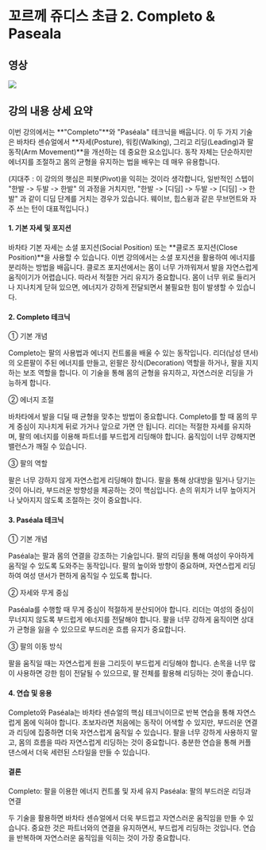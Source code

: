 <h1>꼬르께 쥬디스 초급 2. Completo & Paseala</h1>

<h2>영상</h2>

[![](https://drive.google.com/thumbnail?id=188fWPMokbNSerVVh_LaLRfDwI1gpttkV)](https://drive.google.com/file/d/188fWPMokbNSerVVh_LaLRfDwI1gpttkV/preview)


<h2>강의 내용 상세 요약</h2>

이번 강의에서는 **"Completo"**와 "Paséala" 테크닉을 배웁니다.
이 두 가지 기술은 바차타 센슈얼에서 **자세(Posture), 워킹(Walking), 그리고 리딩(Leading)과 팔 동작(Arm Movement)**을 개선하는 데 중요한 요소입니다.
동작 자체는 단순하지만 에너지를 조절하고 몸의 균형을 유지하는 법을 배우는 데 매우 유용합니다.

(지대주 : 이 강의의 햇심은 피봇(Pivot)을 익히는 것이라 생각합니다,
일반적인 스텝이 "한발 -> 두발 -> 한발" 의 과정을 거치지만,
"한발 -> [디딤] -> 두발 -> [디딤] -> 한발" 과 같이 디딤 단계를 거치는 경우가 있습니다.
웨이브, 힙스윙과 같은 무브먼트와 자주 쓰는 턴이 대표적입니다.)

<h4>1. 기본 자세 및 포지션</h4>

바차타 기본 자세는 소셜 포지션(Social Position) 또는 **클로즈 포지션(Close Position)**을 사용할 수 있습니다.
이번 강의에서는 소셜 포지션을 활용하여 에너지를 분리하는 방법을 배웁니다.
클로즈 포지션에서는 몸이 너무 가까워져서 발을 자연스럽게 움직이기가 어렵습니다.
따라서 적절한 거리 유지가 중요합니다.
몸이 너무 위로 들리거나 지나치게 닫혀 있으면, 에너지가 강하게 전달되면서 불필요한 힘이 발생할 수 있습니다.

<h4>2. Completo 테크닉</h4>

① 기본 개념

Completo는 팔의 사용법과 에너지 컨트롤을 배울 수 있는 동작입니다.
리더(남성 댄서)의 오른팔이 주된 에너지를 만들고, 왼팔은 장식(Decoration) 역할을 하거나, 팔을 지지하는 보조 역할을 합니다.
이 기술을 통해 몸의 균형을 유지하고, 자연스러운 리딩을 가능하게 합니다.

② 에너지 조절

바차타에서 발을 디딜 때 균형을 맞추는 방법이 중요합니다.
Completo를 할 때 몸의 무게 중심이 지나치게 뒤로 가거나 앞으로 가면 안 됩니다.
리더는 적절한 자세를 유지하며, 팔의 에너지를 이용해 파트너를 부드럽게 리딩해야 합니다.
움직임이 너무 강해지면 밸런스가 깨질 수 있습니다.

③ 팔의 역할

팔은 너무 강하지 않게 자연스럽게 리딩해야 합니다.
팔을 통해 상대방을 밀거나 당기는 것이 아니라, 부드러운 방향성을 제공하는 것이 핵심입니다.
손의 위치가 너무 높아지거나 낮아지지 않도록 조절하는 것이 중요합니다.

<h4>3. Paséala 테크닉</h4>

① 기본 개념

Paséala는 팔과 몸의 연결을 강조하는 기술입니다.
팔의 리딩을 통해 여성이 우아하게 움직일 수 있도록 도와주는 동작입니다.
팔의 높이와 방향이 중요하며, 자연스럽게 리딩하여 여성 댄서가 편하게 움직일 수 있도록 합니다.

② 자세와 무게 중심

Paséala를 수행할 때 무게 중심이 적절하게 분산되어야 합니다.
리더는 여성의 중심이 무너지지 않도록 부드럽게 에너지를 전달해야 합니다.
팔을 너무 강하게 움직이면 상대가 균형을 잃을 수 있으므로 부드러운 흐름 유지가 중요합니다.

③ 팔의 이동 방식

팔을 움직일 때는 자연스럽게 원을 그리듯이 부드럽게 리딩해야 합니다.
손목을 너무 많이 사용하면 강한 힘이 전달될 수 있으므로, 팔 전체를 활용해 리딩하는 것이 좋습니다.

<h4>4. 연습 및 응용</h4>

Completo와 Paséala는 바차타 센슈얼의 핵심 테크닉이므로 반복 연습을 통해 자연스럽게 몸에 익혀야 합니다.
초보자라면 처음에는 동작이 어색할 수 있지만, 부드러운 연결과 리딩에 집중하면 더욱 자연스럽게 움직일 수 있습니다.
팔을 너무 강하게 사용하지 말고, 몸의 흐름을 따라 자연스럽게 리딩하는 것이 중요합니다.
충분한 연습을 통해 커플 댄스에서 더욱 세련된 스타일을 만들 수 있습니다.

<h4>결론</h4>

Completo: 팔을 이용한 에너지 컨트롤 및 자세 유지
Paséala: 팔의 부드러운 리딩과 연결

두 기술을 활용하면 바차타 센슈얼에서 더욱 부드럽고 자연스러운 움직임을 만들 수 있습니다.
중요한 것은 파트너와의 연결을 유지하면서, 부드럽게 리딩하는 것입니다.
연습을 반복하며 자연스러운 움직임을 익히는 것이 가장 중요합니다.

